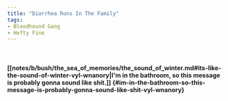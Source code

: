 ```yaml
---
title: "Diarrhea Runs In The Family"
tags:
- Bloodhound Gang
- Hefty Fine
---
```

&nbsp;
#### [[notes/b/bush/the_sea_of_memories/the_sound_of_winter.md#its-like-the-sound-of-winter-vyl-wnanory|I'm in the bathroom, so this message is probably gonna sound like shit.]] {#im-in-the-bathroom-so-this-message-is-probably-gonna-sound-like-shit-vyl-wnanory}
